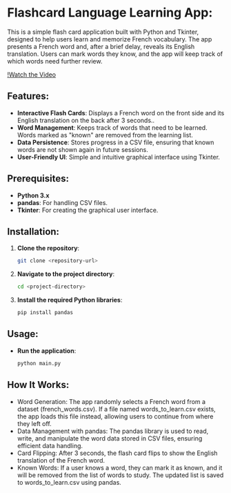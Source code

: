 # Flashcard Language Learning App:

This is a simple flash card application built with Python and Tkinter, designed to help users learn and memorize French vocabulary. 
The app presents a French word and, after a brief delay, reveals its English translation. Users can mark words they know, and the app will 
keep track of which words need further review.

[!Watch the Video](https://github.com/user-attachments/assets/28b4bb2b-88de-43c8-b1ba-93f5b056826f)


## Features:

- **Interactive Flash Cards**: Displays a French word on the front side and its English translation on the back after 3 seconds..
- **Word Management**: Keeps track of words that need to be learned. Words marked as "known" are removed from the learning list.
- **Data Persistence**: Stores progress in a CSV file, ensuring that known words are not shown again in future sessions.
- **User-Friendly UI**: Simple and intuitive graphical interface using Tkinter.

## Prerequisites:

- **Python 3.x**
- **pandas**: For handling CSV files.
- **Tkinter**: For creating the graphical user interface.

## Installation:

1. **Clone the repository**:

   ```bash
   git clone <repository-url>

2. **Navigate to the project directory**:
   ```bash
   cd <project-directory>

3. **Install the required Python libraries**:
   ```bash
   pip install pandas

## Usage:

- **Run the application**:

  ```bash
  python main.py


## How It Works:
- Word Generation: The app randomly selects a French word from a dataset (french_words.csv). If a file named words_to_learn.csv exists, the app loads this file instead, allowing users to continue from where they left off.
- Data Management with pandas: The pandas library is used to read, write, and manipulate the word data stored in CSV files, ensuring efficient data handling.
- Card Flipping: After 3 seconds, the flash card flips to show the English translation of the French word.
- Known Words: If a user knows a word, they can mark it as known, and it will be removed from the list of words to study. The updated list is saved to words_to_learn.csv using pandas.

